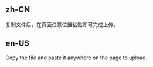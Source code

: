 ## zh-CN

复制文件后，在页面任意位置粘贴即可完成上传。

## en-US

Copy the file and paste it anywhere on the page to upload.
